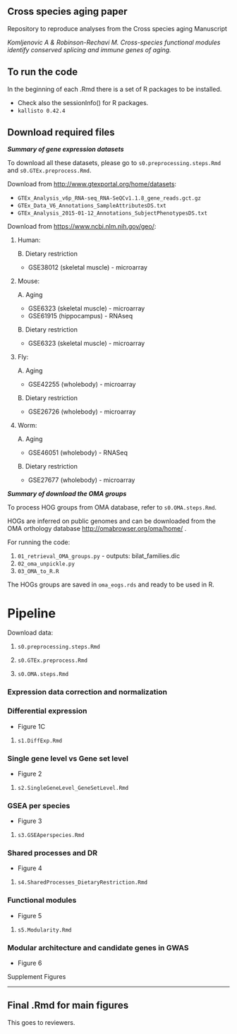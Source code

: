 


Cross species aging paper
---------------------------------------
Repository to reproduce analyses from the Cross species aging Manuscript

*Komljenovic A & Robinson-Rechavi M. Cross-species functional modules identify conserved splicing and immune genes of aging.* 



To run the code
----------------------------
In the beginning of each .Rmd there is a set of R packages to be installed. 
* Check also the sessionInfo() for R packages.
* `kallisto 0.42.4`

Download required files
----------------------------


***Summary of gene expression datasets***


To download all these datasets, please go to `s0.preprocessing.steps.Rmd` and `s0.GTEx.preprocess.Rmd`.



Download from <http://www.gtexportal.org/home/datasets>:

* `GTEx_Analysis_v6p_RNA-seq_RNA-SeQCv1.1.8_gene_reads.gct.gz`
* `GTEx_Data_V6_Annotations_SampleAttributesDS.txt`
* `GTEx_Analysis_2015-01-12_Annotations_SubjectPhenotypesDS.txt`


Download from <https://www.ncbi.nlm.nih.gov/geo/>:

1. Human:
	
	B. Dietary restriction 
	* GSE38012 (skeletal muscle) - microarray

2. Mouse:
 
	A. Aging	
	* GSE6323 (skeletal muscle) - microarray
  	* GSE61915 (hippocampus) - RNAseq 
 	

	B. Dietary restriction
	* GSE6323 (skeletal muscle) - microarray

3. Fly:
 	
	A. Aging  
	* GSE42255 (wholebody) - microarray
 	
	B. Dietary restriction
	* GSE26726 (wholebody) - microarray


4. Worm:
 	
	A. Aging
  	* GSE46051 (wholebody) - RNASeq
 	
	B. Dietary restriction
	* GSE27677 (wholebody) - microarray




***Summary of download the OMA groups***

To process HOG groups from OMA database, refer to `s0.OMA.steps.Rmd`.

HOGs are inferred on public genomes and can be downloaded from the OMA orthology database <http://omabrowser.org/oma/home/> .


For running the code: 
	
1.  ```01_retrieval_OMA_groups.py``` - outputs: bilat_families.dic
2.  ```02_oma_unpickle.py```
3.  ```03_OMA_to_R.R```


The HOGs groups are saved in `oma_eogs.rds` and ready to be used in R.	










Pipeline
=========

Download data:

1. `s0.preprocessing.steps.Rmd`

2. `s0.GTEx.preprocess.Rmd`
	
3. `s0.OMA.steps.Rmd`



### Expression data correction and normalization



### Differential expression


* Figure 1C	

1. `s1.DiffExp.Rmd` 



### Single gene level vs Gene set level


* Figure 2

1. `s2.SingleGeneLevel_GeneSetLevel.Rmd` 



### GSEA per species


* Figure 3

1. `s3.GSEAperspecies.Rmd`




### Shared processes and DR


* Figure 4

1. `s4.SharedProcesses_DietaryRestriction.Rmd`


### Functional modules

* Figure 5

1. `s5.Modularity.Rmd`

### Modular architecture and candidate genes in GWAS

* Figure 6






Supplement Figures
______________________




Final .Rmd for main figures 
------------------------
This goes to reviewers.

